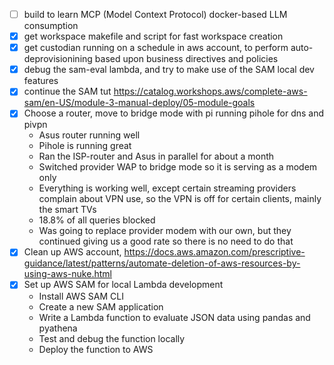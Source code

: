 - [ ] build to learn MCP (Model Context Protocol) docker-based LLM consumption
- [X] get workspace makefile and script for fast workspace creation
- [X] get custodian running on a schedule in aws account, to perform auto-deprovisionining based upon business directives and policies
- [X] debug the sam-eval lambda, and try to make use of the SAM local dev features
- [X] continue the SAM tut https://catalog.workshops.aws/complete-aws-sam/en-US/module-3-manual-deploy/05-module-goals
- [X] Choose a router, move to bridge mode with pi running pihole for dns and pivpn
    - Asus router running well
    - Pihole is running great
    - Ran the ISP-router and Asus in parallel for about a month
    - Switched provider WAP to bridge mode so it is serving as a modem only
    - Everything is working well, except certain streaming providers complain about VPN use, so the VPN is off for certain clients, mainly the smart TVs
    - 18.8% of all queries blocked
    - Was going to replace provider modem with our own, but they continued giving us a good rate so there is no need to do that
- [X] Clean up AWS account, https://docs.aws.amazon.com/prescriptive-guidance/latest/patterns/automate-deletion-of-aws-resources-by-using-aws-nuke.html
- [X] Set up AWS SAM for local Lambda development
    - Install AWS SAM CLI
    - Create a new SAM application
    - Write a Lambda function to evaluate JSON data using pandas and pyathena
    - Test and debug the function locally
    - Deploy the function to AWS